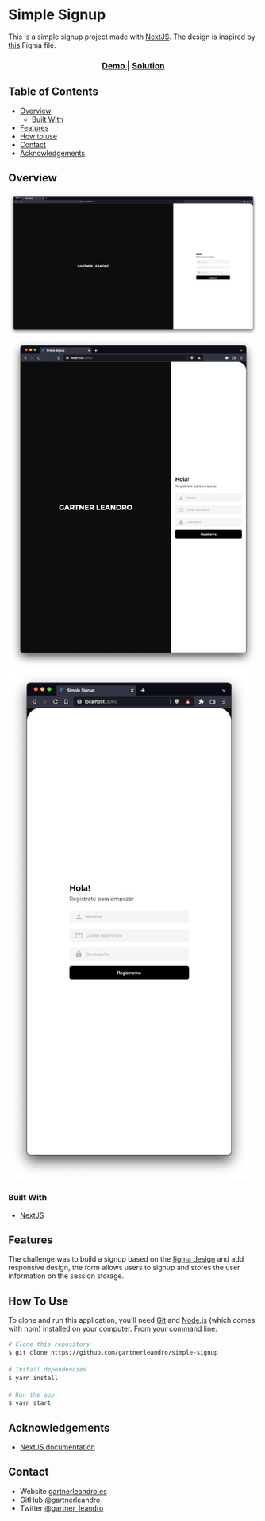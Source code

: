 # Simple Signup

This is a simple signup project made with [NextJS](https://nextjs.org/). The design is inspired by [this](https://www.figma.com/community/file/1098926234598800271) Figma file.

<div align="center">
  <h3>
    <a href="https://simple-signup.vercel.app/">
      Demo
    </a>
    <span> | </span>
    <a href="https://github.com/gartnerleandro/simple-signup">
      Solution
    </a>
  </h3>
</div>

## Table of Contents

- [Overview](#overview)
  - [Built With](#built-with)
- [Features](#features)
- [How to use](#how-to-use)
- [Contact](#contact)
- [Acknowledgements](#acknowledgements)

## Overview

![desktop](screenshots/desktop.png?raw=true)
![small desktop](screenshots/small_desktop.png?raw=true)
![mobile](screenshots/mobile.png?raw=true)

### Built With

- [NextJS](https://nextjs.org/)

## Features

The challenge was to build a signup based on the [figma design](https://www.figma.com/community/file/1098926234598800271) and add responsive design, the form allows users to signup and stores the user information on the session storage.

## How To Use

To clone and run this application, you'll need [Git](https://git-scm.com) and [Node.js](https://nodejs.org/en/download/) (which comes with [npm](http://npmjs.com)) installed on your computer. From your command line:

```bash
# Clone this repository
$ git clone https://github.com/gartnerleandro/simple-signup

# Install dependencies
$ yarn install

# Run the app
$ yarn start
```

## Acknowledgements

- [NextJS documentation](https://nextjs.org/docs/getting-started)

## Contact

- Website [gartnerleandro.es](https://gartnerleandro.es/)
- GitHub [@gartnerleandro](https://github.com/gartnerleandro)
- Twitter [@gartner_leandro](https://twitter.com/gartner_leandro)
